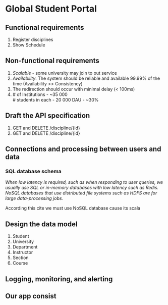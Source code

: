<h1>Global Student Portal</h1>
<h2>Functional requirements</h2>
<ol>
<li>Register disciplines</li>
<li>Show Schedule</li>
</ol>
<h2>Non-functional requirements</h2>
<ol>
<li><i>Scalable</i> - some university may join to out service</li>
<li><i>Availability</i>. The system should be reliable and available 99.99% of the time (Availability >> Consistency)</li>
<li>The redirection should occur with minimal delay (< 100ms)
</li>
<li># of Institutions - ~35 000<br>
# students in each - 20 000 
DAU - ~30%</li>
</ol>

<h2>Draft the API specification</h2>
<ol>
<li>GET and DELETE /discipline/{id}</li>
<li>GET and DELETE /discipline/{id}</li>
</ol>

<h2>Connections and processing between users and data</h2>
<h3>SQL database schema</h3>
<cite>When low latency is required, such as when responding to user queries, we usually use 
SQL or in-memory databases with low latency such as Redis. NoSQL databases that use 
distributed file systems such as HDFS are for large data-processing jobs. </cite>

According this cite we must use NoSQL database cause its scala

<h2>Design the data model</h2>
<ol>
<li>Student</li>
<li>University</li>
<li>Department</li>
<li>Instructor</li>
<li>Section</li>
<li>Course</li>
</ol>
<h2>Logging, monitoring, and alerting</h2>

<h2>Our app consist </h2>